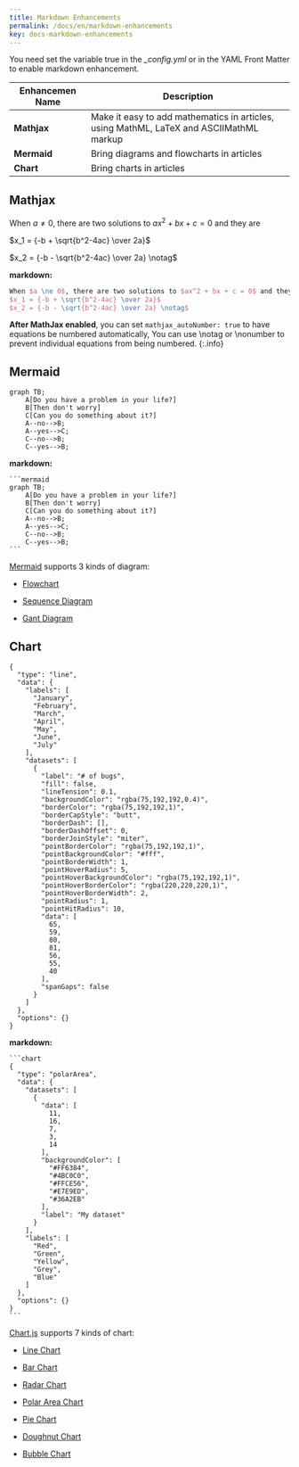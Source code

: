 ```yaml
---
title: Markdown Enhancements
permalink: /docs/en/markdown-enhancements
key: docs-markdown-enhancements
---
```


You need set the variable true in the *_config.yml* or in the YAML Front Matter to enable markdown enhancement.

| Enhancemen Name | Description |
| --------------- | ----------- |
| **Mathjax** | Make it easy to add mathematics in articles, using MathML, LaTeX and ASCIIMathML markup | [EXAMPLES](https://tianqi.name/jekyll-TeXt-theme/post/2017/07/07/mathjax.html) |
| **Mermaid** | Bring diagrams and flowcharts in articles | [EXAMPLES](https://tianqi.name/jekyll-TeXt-theme/post/2017/06/06/mermaid.html) |
| **Chart**   | Bring charts in articles | [EXAMPLES](https://tianqi.name/jekyll-TeXt-theme/post/2017/05/05/chart.html) |

## Mathjax

When $a \ne 0$, there are two solutions to $ax^2 + bx + c = 0$ and they are

$x_1 = {-b + \sqrt{b^2-4ac} \over 2a}$

$x_2 = {-b - \sqrt{b^2-4ac} \over 2a} \notag$

**markdown:**

```tex
When $a \ne 0$, there are two solutions to $ax^2 + bx + c = 0$ and they are
$x_1 = {-b + \sqrt{b^2-4ac} \over 2a}$
$x_2 = {-b - \sqrt{b^2-4ac} \over 2a} \notag$
```

**After MathJax enabled**, you can set `mathjax_autoNumber: true` to have equations be numbered automatically, You can use \notag or \nonumber to prevent individual equations from being numbered.
{:.info}

## Mermaid

```mermaid
graph TB;
    A[Do you have a problem in your life?]
    B[Then don't worry]
    C[Can you do something about it?]
    A--no-->B;
    A--yes-->C;
    C--no-->B;
    C--yes-->B;
```

**markdown:**

    ```mermaid
    graph TB;
        A[Do you have a problem in your life?]
        B[Then don't worry]
        C[Can you do something about it?]
        A--no-->B;
        A--yes-->C;
        C--no-->B;
        C--yes-->B;
    ```

[Mermaid](https://mermaidjs.github.io/) supports 3 kinds of diagram:

- [Flowchart](https://mermaidjs.github.io/flowchart.html)

- [Sequence Diagram](https://mermaidjs.github.io/sequenceDiagram.html)

- [Gant Diagram](https://mermaidjs.github.io/gantt.html)

## Chart

```chart
{
  "type": "line",
  "data": {
    "labels": [
      "January",
      "February",
      "March",
      "April",
      "May",
      "June",
      "July"
    ],
    "datasets": [
      {
        "label": "# of bugs",
        "fill": false,
        "lineTension": 0.1,
        "backgroundColor": "rgba(75,192,192,0.4)",
        "borderColor": "rgba(75,192,192,1)",
        "borderCapStyle": "butt",
        "borderDash": [],
        "borderDashOffset": 0,
        "borderJoinStyle": "miter",
        "pointBorderColor": "rgba(75,192,192,1)",
        "pointBackgroundColor": "#fff",
        "pointBorderWidth": 1,
        "pointHoverRadius": 5,
        "pointHoverBackgroundColor": "rgba(75,192,192,1)",
        "pointHoverBorderColor": "rgba(220,220,220,1)",
        "pointHoverBorderWidth": 2,
        "pointRadius": 1,
        "pointHitRadius": 10,
        "data": [
          65,
          59,
          80,
          81,
          56,
          55,
          40
        ],
        "spanGaps": false
      }
    ]
  },
  "options": {}
}
```

**markdown:**

    ```chart
    {
      "type": "polarArea",
      "data": {
        "datasets": [
          {
            "data": [
              11,
              16,
              7,
              3,
              14
            ],
            "backgroundColor": [
              "#FF6384",
              "#4BC0C0",
              "#FFCE56",
              "#E7E9ED",
              "#36A2EB"
            ],
            "label": "My dataset"
          }
        ],
        "labels": [
          "Red",
          "Green",
          "Yellow",
          "Grey",
          "Blue"
        ]
      },
      "options": {}
    }
    ```

[Chart.js](http://www.chartjs.org/docs/latest/) supports 7 kinds of chart:

- [Line Chart](http://www.chartjs.org/docs/latest/charts/line.html)

- [Bar Chart](http://www.chartjs.org/docs/latest/charts/bar.html)

- [Radar Chart](http://www.chartjs.org/docs/latest/charts/radar.html)

- [Polar Area Chart](http://www.chartjs.org/latest/charts/polar.html)

- [Pie Chart](http://www.chartjs.org/docs/latest/charts/doughnut.html)

- [Doughnut Chart](http://www.chartjs.org/docs/latest/charts/doughnut.html)

- [Bubble Chart](http://www.chartjs.org/docs/latest/charts/bubble.html)
